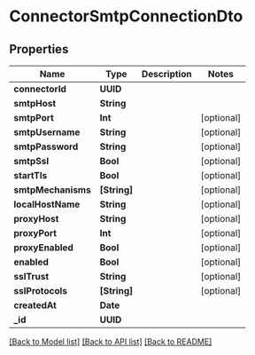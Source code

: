 # ConnectorSmtpConnectionDto

## Properties
Name | Type | Description | Notes
------------ | ------------- | ------------- | -------------
**connectorId** | **UUID** |  | 
**smtpHost** | **String** |  | 
**smtpPort** | **Int** |  | [optional] 
**smtpUsername** | **String** |  | [optional] 
**smtpPassword** | **String** |  | [optional] 
**smtpSsl** | **Bool** |  | [optional] 
**startTls** | **Bool** |  | [optional] 
**smtpMechanisms** | **[String]** |  | [optional] 
**localHostName** | **String** |  | [optional] 
**proxyHost** | **String** |  | [optional] 
**proxyPort** | **Int** |  | [optional] 
**proxyEnabled** | **Bool** |  | [optional] 
**enabled** | **Bool** |  | [optional] 
**sslTrust** | **String** |  | [optional] 
**sslProtocols** | **[String]** |  | [optional] 
**createdAt** | **Date** |  | 
**_id** | **UUID** |  | 

[[Back to Model list]](../README#documentation-for-models) [[Back to API list]](../README#documentation-for-api-endpoints) [[Back to README]](../README)



